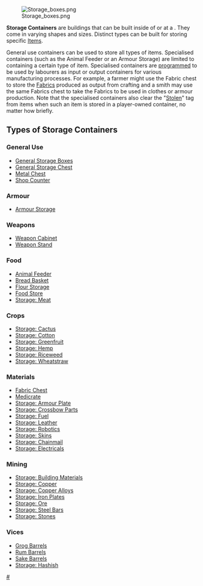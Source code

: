 <figure>
<img src="Storage_boxes.png" title="Storage_boxes.png" />
<figcaption>Storage_boxes.png</figcaption>
</figure>

**Storage Containers** are buildings that can be built inside of
[](Player-Owned_Buildings_in_Town.md) or at a [](Guide_to_Building_an_Outpost.md). They come in varying
shapes and sizes. Distinct types can be built for storing specific
[Items](Items.md "wikilink").

General use containers can be used to store all types of items.
Specialised containers (such as the Animal Feeder or an Armour Storage)
are limited to containing a certain type of item. Specialised containers
are [programmed](Jobs.md "wikilink") to be used by labourers as input or
output containers for various manufacturing processes. For example, a
farmer might use the Fabric chest to store the
[Fabrics](Fabrics.md "wikilink") produced as output from crafting and a
smith may use the same Fabrics chest to take the Fabrics to be used in
clothes or armour production. Note that the specialised containers also
clear the "[Stolen](Thievery.md "wikilink")" tag from items when such an
item is stored in a player-owned container, no matter how briefly.

## Types of Storage Containers

### General Use

- [General Storage Boxes](General_Storage_Boxes.md "wikilink")
- [General Storage Chest](General_Storage_Chest.md "wikilink")
- [Metal Chest](Metal_Chest.md "wikilink")
- [Shop Counter](Shop_Counter.md "wikilink")

### Armour

- [Armour Storage](Armour_Storage.md "wikilink")

### Weapons

- [Weapon Cabinet](Weapon_Cabinet.md "wikilink")
- [Weapon Stand](Weapon_Stand.md "wikilink")

### Food

- [Animal Feeder](Animal_Feeder.md "wikilink")
- [Bread Basket](Bread_Basket.md "wikilink")
- [Flour Storage](Flour_Storage.md "wikilink")
- [Food Store](Food_Store.md "wikilink")
- [Storage: Meat](Storage:_Meat "wikilink")

### Crops

- [Storage: Cactus](Storage:_Cactus "wikilink")
- [Storage: Cotton](Storage:_Cotton "wikilink")
- [Storage: Greenfruit](Storage:_Greenfruit "wikilink")
- [Storage: Hemp](Storage:_Hemp "wikilink")
- [Storage: Riceweed](Storage:_Riceweed "wikilink")
- [Storage: Wheatstraw](Storage:_Wheatstraw "wikilink")

### Materials

- [Fabric Chest](Fabric_Chest.md "wikilink")
- [Medicrate](Medicrate.md "wikilink")
- [Storage: Armour Plate](Storage:_Armour_Plate "wikilink")
- [Storage: Crossbow Parts](Storage:_Crossbow_Parts "wikilink")
- [Storage: Fuel](Storage:_Fuel "wikilink")
- [Storage: Leather](Storage:_Leather "wikilink")
- [Storage: Robotics](Storage:_Robotics "wikilink")
- [Storage: Skins](Storage:_Skins "wikilink")
- [Storage: Chainmail](Storage:_Chainmail "wikilink")
- [Storage: Electricals](Storage:_Electricals "wikilink")

### Mining

- [Storage: Building Materials](Storage:_Building_Materials "wikilink")
- [Storage: Copper](Storage:_Copper "wikilink")
- [Storage: Copper Alloys](Storage:_Copper_Alloys "wikilink")
- [Storage: Iron Plates](Storage:_Iron_Plates "wikilink")
- [Storage: Ore](Storage:_Ore "wikilink")
- [Storage: Steel Bars](Storage:_Steel_Bars "wikilink")
- [Storage: Stones](Storage:_Stones "wikilink")

### Vices

- [Grog Barrels](Grog_Barrels.md "wikilink")
- [Rum Barrels](Rum_Barrels.md "wikilink")
- [Sake Barrels](Sake_Barrels.md "wikilink")
- [Storage: Hashish](Storage:_Hashish "wikilink")

[\#](Category:Buildings "wikilink")